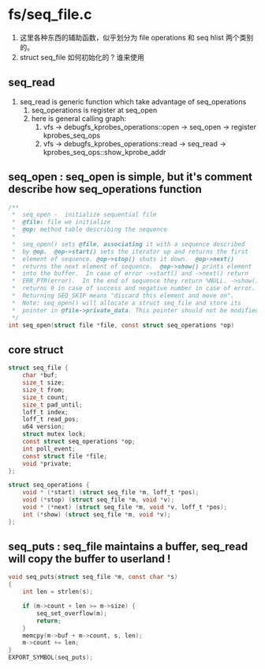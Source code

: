 # fs/seq_file.c

1. 这里各种东西的辅助函数，似乎划分为 file operations 和 seq hlist 两个类别的。
2. struct seq_file 如何初始化的 ? 谁来使用

## seq_read
1. seq_read is generic function which take advantage of seq_operations
    1. seq_operations is register at seq_open
    2. here is general calling graph:
        1. vfs -> debugfs_kprobes_operations::open -> seq_open -> register kprobes_seq_ops
        2. vfs -> debugfs_kprobes_operations::read -> seq_read -> kprobes_seq_ops::show_kprobe_addr

## seq_open : seq_open is simple, but it's comment describe how seq_operations function

```c
/**
 *	seq_open -	initialize sequential file
 *	@file: file we initialize
 *	@op: method table describing the sequence
 *
 *	seq_open() sets @file, associating it with a sequence described
 *	by @op.  @op->start() sets the iterator up and returns the first
 *	element of sequence. @op->stop() shuts it down.  @op->next()
 *	returns the next element of sequence.  @op->show() prints element
 *	into the buffer.  In case of error ->start() and ->next() return
 *	ERR_PTR(error).  In the end of sequence they return %NULL. ->show()
 *	returns 0 in case of success and negative number in case of error.
 *	Returning SEQ_SKIP means "discard this element and move on".
 *	Note: seq_open() will allocate a struct seq_file and store its
 *	pointer in @file->private_data. This pointer should not be modified.
 */
int seq_open(struct file *file, const struct seq_operations *op)
```

## core struct
```c
struct seq_file {
	char *buf;
	size_t size;
	size_t from;
	size_t count;
	size_t pad_until;
	loff_t index;
	loff_t read_pos;
	u64 version;
	struct mutex lock;
	const struct seq_operations *op;
	int poll_event;
	const struct file *file;
	void *private;
};

struct seq_operations {
	void * (*start) (struct seq_file *m, loff_t *pos);
	void (*stop) (struct seq_file *m, void *v);
	void * (*next) (struct seq_file *m, void *v, loff_t *pos);
	int (*show) (struct seq_file *m, void *v);
};
```

## seq_puts : seq_file maintains a buffer, seq_read will copy the buffer to userland !

```c
void seq_puts(struct seq_file *m, const char *s)
{
	int len = strlen(s);

	if (m->count + len >= m->size) {
		seq_set_overflow(m);
		return;
	}
	memcpy(m->buf + m->count, s, len);
	m->count += len;
}
EXPORT_SYMBOL(seq_puts);
```

